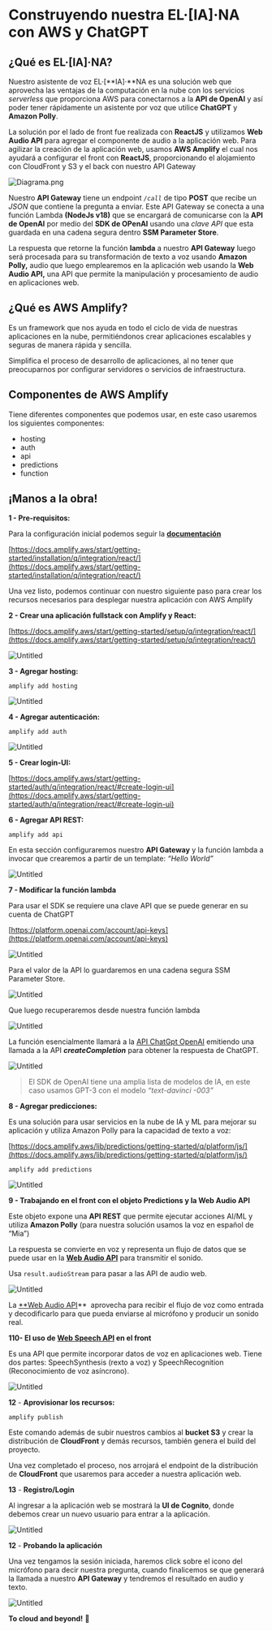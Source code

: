 # Construyendo nuestra EL·[IA]·NA con AWS y ChatGPT

## ¿Qué es **EL**·[IA]·NA?

Nuestro asistente de voz EL·[**IA]·**NA es una solución web que aprovecha las ventajas de la computación en la nube con los servicios *serverless* que proporciona AWS para conectarnos a la **API de OpenAI** y así poder tener rápidamente un asistente por voz que utilice **ChatGPT** y **Amazon Polly**.

La solución por el lado de front fue realizada con **ReactJS** y utilizamos **Web Audio API** para agregar el componente de audio a la aplicación web. Para agilizar la creación de la aplicación web, usamos **AWS Amplify** el cual nos ayudará a configurar el front con **ReactJS**, proporcionando el alojamiento con CloudFront y S3 y el back con nuestro API Gateway

![Diagrama.png](https://github.com/alfalfita/eliana-gpt/blob/main/images/Diagrama.png)

Nuestro **API Gateway** tiene un endpoint *`/call`* de tipo **POST** que recibe un *JSON* que contiene la pregunta a enviar. Este API Gateway se conecta a una función Lambda **(NodeJs v18)** que se encargará de comunicarse con la **API de OpenAI** por medio del **SDK de OPenAI** usando una *clave API* que esta guardada en una cadena segura dentro **SSM Parameter Store**.

La respuesta que retorne la función **lambda** a nuestro **API Gateway** luego será procesada para su transformación de texto a voz usando **Amazon Polly,** audio que luego emplearemos en la aplicación web usando la **Web Audio API,** una API que permite la manipulación y procesamiento de audio en aplicaciones web. 

## **¿Qué es AWS Amplify?**

Es un framework que nos ayuda en todo el ciclo de vida de nuestras aplicaciones en la nube, permitiéndonos crear aplicaciones escalables y seguras de manera rápida y sencilla. 

Simplifica el proceso de desarrollo de aplicaciones, al no tener que preocuparnos por configurar servidores o servicios de infraestructura.

## Componentes de **AWS Amplify**

Tiene diferentes componentes que podemos usar, en este caso usaremos los siguientes componentes:

- hosting
- auth
- api
- predictions
- function

## ¡Manos a la obra!

**1 - Pre-requisitos:** 

Para la configuración inicial podemos seguir la **[documentación](https://docs.amplify.aws/lib/project-setup/prereq/q/platform/js/)**

[https://docs.amplify.aws/start/getting-started/installation/q/integration/react/](https://docs.amplify.aws/start/getting-started/installation/q/integration/react/)

Una vez listo, podemos continuar con nuestro siguiente paso para crear los recursos necesarios para desplegar nuestra aplicación con AWS Amplify

**2 - Crear una aplicación fullstack con Amplify y React:** 

[https://docs.amplify.aws/start/getting-started/setup/q/integration/react/](https://docs.amplify.aws/start/getting-started/setup/q/integration/react/)

![Untitled](https://github.com/alfalfita/eliana-gpt/blob/main/images/Untitled.png)

**3 - Agregar hosting:**

 `amplify add hosting`

![Untitled](https://github.com/alfalfita/eliana-gpt/blob/main/images/Untitled%201.png)

**4 - Agregar autenticación:**

`amplify add auth`

![Untitled](https://github.com/alfalfita/eliana-gpt/blob/main/images/Untitled%202.png)

**5 - Crear login-UI:**

[https://docs.amplify.aws/start/getting-started/auth/q/integration/react/#create-login-ui](https://docs.amplify.aws/start/getting-started/auth/q/integration/react/#create-login-ui)

**6 - Agregar API REST:** 

`amplify add api`

En esta sección configuraremos nuestro **API Gateway** y la función lambda a invocar que crearemos a partir de un template: *“Hello World”*

![Untitled](https://github.com/alfalfita/eliana-gpt/blob/main/images/Untitled%203.png)

**7 - Modificar la función lambda**

Para usar el SDK  se requiere una clave API que se puede generar en su cuenta de ChatGPT

[https://platform.openai.com/account/api-keys](https://platform.openai.com/account/api-keys)

![Untitled](https://github.com/alfalfita/eliana-gpt/blob/main/images/Untitled%204.png)

Para el valor de la API lo guardaremos en una cadena segura SSM Parameter Store.

![Untitled](https://github.com/alfalfita/eliana-gpt/blob/main/images/Untitled%205.png)

Que luego recuperaremos desde nuestra función lambda

![Untitled](https://github.com/alfalfita/eliana-gpt/blob/main/images/Untitled%206.png)

La función esencialmente llamará a la [API ChatGpt OpenAI](https://www.npmjs.com/package/openai) emitiendo una llamada a la API ***createCompletion*** para obtener la respuesta de ChatGPT.

![Untitled](https://github.com/alfalfita/eliana-gpt/blob/main/images/Untitled%207.png)

> El SDK de OpenAI tiene una amplia lista de modelos de IA, en este caso usamos GPT-3 con el modelo *“text-davinci -003”*
> 

**8 - Agregar predicciones:**

Es una solución para usar servicios en la nube de IA y ML para mejorar su aplicación y utiliza Amazon Polly para la capacidad de texto a voz: 

[https://docs.amplify.aws/lib/predictions/getting-started/q/platform/js/](https://docs.amplify.aws/lib/predictions/getting-started/q/platform/js/)

`amplify add predictions`

![Untitled](https://github.com/alfalfita/eliana-gpt/blob/main/images/Untitled%208.png)

**9 - Trabajando en el front con el objeto Predictions y la Web Audio API**

Este objeto expone una **API REST** que permite ejecutar acciones AI/ML y utiliza **Amazon Polly** (para nuestra solución usamos la voz en español de “Mia”) 

La respuesta se convierte en voz y representa un flujo de datos que se puede usar en la **[Web Audio API](https://developer.mozilla.org/en-US/docs/Web/API/Web_Audio_API)** para transmitir el sonido.

Usa `result.audioStream` para pasar a las API de audio web.

![Untitled](https://github.com/alfalfita/eliana-gpt/blob/main/images/Untitled%209.png)

La [**Web Audio API](https://developer.mozilla.org/en-US/docs/Web/API/Web_Audio_API)**  aprovecha para recibir el flujo de voz como entrada y decodificarlo para que pueda enviarse al micrófono y producir un sonido real.

**110- El uso de [Web Speech API](https://developer.mozilla.org/en-US/docs/Web/API/Web_Speech_API) en el front**

Es una API que permite incorporar datos de voz en aplicaciones web. Tiene dos partes: SpeechSynthesis (rexto a voz) y SpeechRecognition (Reconocimiento de voz asíncrono).

![Untitled](https://github.com/alfalfita/eliana-gpt/blob/main/images/Untitled%2010.png)

**12** -  **Aprovisionar los recursos:** 

`amplify publish`

Este comando además de subir nuestros cambios al **bucket S3** y crear la distribución de **CloudFront** y demás recursos, también genera el build del proyecto.

Una vez completado el proceso, nos arrojará el endpoint de la distribución de **CloudFront** que usaremos para acceder a nuestra aplicación web.

**13** -  **Registro/Login**

Al ingresar a la aplicación web se mostrará la **UI de Cognito**, donde debemos crear un nuevo usuario para entrar a la aplicación.

![Untitled](https://github.com/alfalfita/eliana-gpt/blob/main/images/Untitled%2011.png)

**12** - **Probando la aplicación**

Una vez tengamos la sesión iniciada, haremos click sobre el icono del micrófono para decir nuestra pregunta, cuando finalicemos se que generará la llamada a nuestro **API Gateway** y tendremos el resultado en audio y texto.

![Untitled](https://github.com/alfalfita/eliana-gpt/blob/main/images/Untitled%2012.png)


**To cloud and beyond!** 🚀

